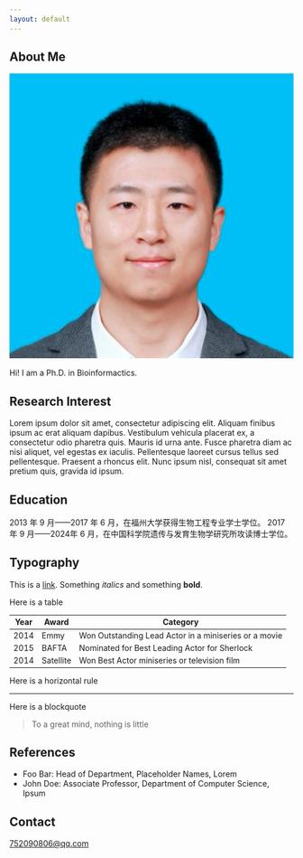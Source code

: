 ```yaml
---
layout: default
---
```


## About Me

<img class="profile-picture" src="profile-zxj.png">

Hi! I am a Ph.D. in Bioinformactics.

## Research Interest

Lorem ipsum dolor sit amet, consectetur adipiscing elit. Aliquam finibus ipsum ac erat aliquam dapibus. Vestibulum vehicula placerat ex, a consectetur odio pharetra quis. Mauris id urna ante. Fusce pharetra diam ac nisi aliquet, vel egestas ex iaculis. Pellentesque laoreet cursus tellus sed pellentesque. Praesent a rhoncus elit. Nunc ipsum nisl, consequat sit amet pretium quis, gravida id ipsum.

## Education

2013 年 9 月——2017 年 6 月，在福州大学获得生物工程专业学士学位。
2017 年 9 月——2024年 6 月，在中国科学院遗传与发育生物学研究所攻读博士学位。

## Typography

This is a [link](http://google.com). Something *italics* and something **bold**.

Here is a table

Year | Award | Category
-----|-------|--------
2014 | Emmy  | Won Outstanding Lead Actor in a miniseries or a movie
2015 | BAFTA | Nominated for Best Leading Actor for Sherlock
2014 | Satellite | Won Best Actor miniseries or television film

Here is a horizontal rule

---

Here is a blockquote

> To a great mind, nothing is little

## References

* Foo Bar: Head of Department, Placeholder Names, Lorem
* John Doe: Associate Professor, Department of Computer Science, Ipsum

## Contact

752090806@qq.com

